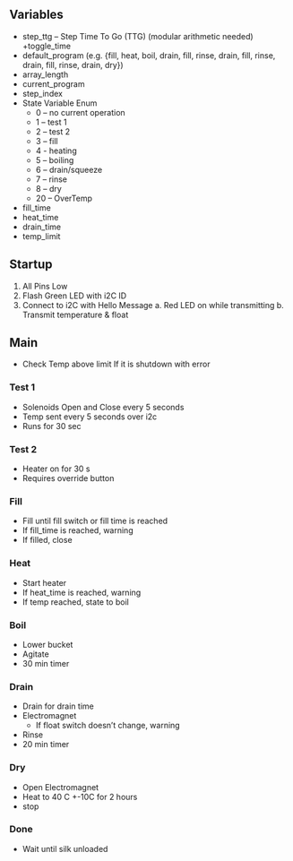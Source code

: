 ## Variables      
+ step_ttg – Step Time To Go (TTG) (modular
arithmetic needed)        
+toggle_time
+ default_program (e.g. {fill, heat, boil, drain,
fill, rinse, drain, fill, rinse, drain, fill, rinse, drain, dry})        
+ array_length        
+ current_program
+ step_index
+ State Variable Enum 
  - 0 – no current operation
  - 1 – test 1
  - 2 – test 2
  - 3 – fill
  - 4 - heating
  - 5 – boiling
  - 6 – drain/squeeze
  - 7 – rinse
  - 8 – dry
  - 20 – OverTemp      
+ fill_time
+ heat_time     
+ drain_time
+ temp_limit

## Startup

1.  All Pins Low
2.  Flash Green LED with i2C ID
3.  Connect to i2C with Hello Message
  a.  Red LED on while transmitting
  b.  Transmit temperature & float

## Main  
+ Check Temp above limit If it is shutdown with error

### Test 1
+ Solenoids Open and Close every 5 seconds
+ Temp sent every 5 seconds over i2c
+ Runs for 30 sec

### Test 2
+ Heater on for 30 s
+ Requires override button

### Fill
+ Fill until fill switch or fill time is reached
+ If fill_time is reached, warning
+ If filled, close

### Heat

+ Start heater
+  If heat_time is reached, warning
+  If temp reached, state to boil

### Boil
+ Lower bucket
+ Agitate
+ 30 min timer

### Drain
+ Drain for drain time
+ Electromagnet
  - If float switch doesn’t change, warning
+ Rinse
+ 20 min timer

### Dry
+ Open Electromagnet
+ Heat to 40 C +-10C for 2 hours
+ stop

### Done
+ Wait until silk unloaded

 

 

 
